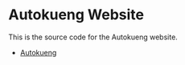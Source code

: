 # Autokueng Website

This is the source code for the Autokueng website.

- [Autokueng](https://autokueng.ch)
